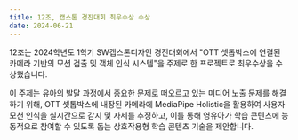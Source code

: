 ```yaml
---
title: 12조, 캡스톤 경진대회 최우수상 수상
date: 2024-06-21
---
```


12조는 2024학년도 1학기 SW캡스톤디자인 경진대회에서 "OTT 셋톱박스에 연결된 카메라 기반의 모션 검출 및 객체 인식 시스템"을 주제로 한 프로젝트로 최우수상을 수상했습니다.

<!--more-->

이 주제는 유아의 발달 과정에서 중요한 문제로 떠오르고 있는 미디어 노출 문제를 해결하기 위해, OTT 셋톱박스에 내장된 카메라에 MediaPipe Holistic을 활용하여 사용자 모션 인식을 실시간으로 감지 및 자세를 추정하고, 이를 통해 영유아가 학습 콘텐츠에 능동적으로 참여할 수 있도록 돕는 상호작용형 학습 콘텐츠 기술을 제안합니다.


